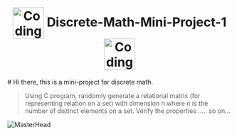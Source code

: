 <h1 align="center"><img align="center" alt="Coding" width="70" src="https://i.pinimg.com/originals/bd/8d/51/bd8d51d7cf2796fa1d005dc09e76b0a1.gif"> Discrete-Math-Mini-Project-1 <img align="center" alt="Coding" width="70" src="https://i.pinimg.com/originals/bd/8d/51/bd8d51d7cf2796fa1d005dc09e76b0a1.gif"></h1>

<p2>   #  Hi there, this is a mini-project for discrete math. </p2>

> Using C program, randomly generate a relational matrix (for representing relation on a set) with dimension n where n is the number of distinct elements on a set.
> Verify the properties ..... so on...

![MasterHead](https://i.pinimg.com/originals/4f/41/4e/4f414eaf54616759534bedd2c68d18eb.jpg)

